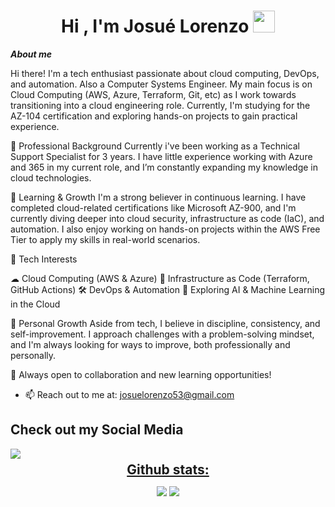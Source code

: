 <h1 align="center">Hi , I'm Josué Lorenzo <img src="https://media.giphy.com/media/hvRJCLFzcasrR4ia7z/giphy.gif" width="35"></h1>

***About me***

Hi there! I'm a tech enthusiast passionate about cloud computing, DevOps, and automation. Also a Computer Systems Engineer. My main focus is on Cloud Computing (AWS, Azure, Terraform, Git, etc) as I work towards transitioning into a cloud engineering role. Currently, I'm studying for the AZ-104 certification and exploring hands-on projects to gain practical experience.

🔹 Professional Background
    Currently i've been working as a Technical Support Specialist for 3 years. I have little experience working with Azure and 365 in my current role, and I’m constantly expanding my knowledge in cloud technologies.

🔹 Learning & Growth
    I'm a strong believer in continuous learning. I have completed cloud-related certifications like Microsoft AZ-900, and I'm currently diving deeper into cloud security, infrastructure as code (IaC), and automation. I 
    also enjoy working on hands-on projects within the AWS Free Tier to apply my skills in real-world scenarios.

🔹 Tech Interests

  ☁ Cloud Computing (AWS & Azure)
 🔧 Infrastructure as Code (Terraform, GitHub Actions)
  🛠 DevOps & Automation
 🤖 Exploring AI & Machine Learning in the Cloud

🔹 Personal Growth
    Aside from tech, I believe in discipline, consistency, and self-improvement. I approach challenges with a problem-solving mindset, and I'm always looking for ways to improve, both professionally and personally.

🚀 Always open to collaboration and new learning opportunities!
- 📫 Reach out to me at: <a href="josuelorenzo53@gmail.com">josuelorenzo53@gmail.com</a>

</span>

## Check out my Social Media

<a href= "https://www.linkedin.com/in/josuelorenzo/">
 <img src="https://img.shields.io/badge/linkedin-%230077B5.svg?style=for-the-badge&logo=linkedin&logoColor=white"
     </a>


<div align="center">
<h2 align="center" style="margin: 5px 10px;">Github stats:</h2> 

[![](https://github-readme-stats.vercel.app/api?username=JosueLorenzo21&show_icons=true&theme=tokyonight&hide_border=true&locale=en)](https://github.com/JosueLorenzo21)
[![](https://github-readme-streak-stats.herokuapp.com/?user=JosueLorenzo21&theme=material-palenight)](https://github.com/JosueLorenzo21)
</div>

